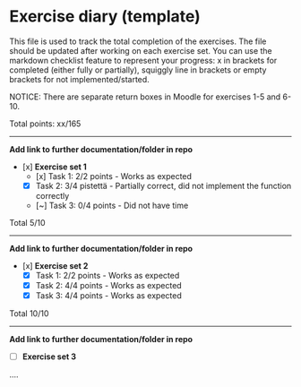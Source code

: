 # Exercise diary (template)

This file is used to track the total completion of the exercises. The file should be updated after working on each exercise set. You can use the markdown checklist feature to represent your progress: x in brackets for completed (either fully or partially), squiggly line in brackets or empty brackets for not implemented/started.

NOTICE: There are separate return boxes in Moodle for exercises 1-5 and 6-10.

Total points: xx/165

-----------------

**Add link to further documentation/folder in repo**

- [x] **Exercise set 1**
    - [x] Task 1: 2/2 points - Works as expected
    - [x] Task 2: 3/4 pistettä - Partially correct, did not implement the function correctly
    - [~] Task 3: 0/4 points - Did not have time  

Total 5/10

------------------

**Add link to further documentation/folder in repo**

- [x] **Exercise set 2**
    - [x] Task 1: 2/2 points - Works as expected
    - [x] Task 2: 4/4 points - Works as expected
    - [x] Task 3: 4/4 points - Works as expected

Total 10/10

------------------

**Add link to further documentation/folder in repo**

- [ ] **Exercise set 3**

....